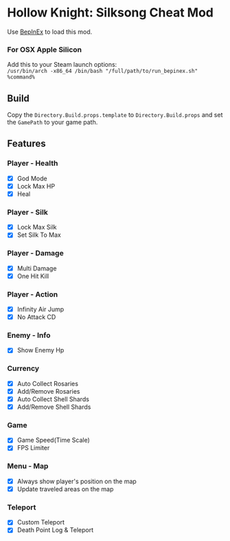 ﻿# Hollow Knight: Silksong Cheat Mod

Use [BepInEx](https://github.com/BepInEx/BepInEx) to load this mod.

### For OSX Apple Silicon

Add this to your Steam launch options:  
`/usr/bin/arch -x86_64 /bin/bash "/full/path/to/run_bepinex.sh" %command%`

## Build

Copy the `Directory.Build.props.template` to `Directory.Build.props` and set the `GamePath` to your game path.

## Features

### Player - Health

- [x] God Mode
- [x] Lock Max HP
- [x] Heal

### Player - Silk

- [x] Lock Max Silk
- [x] Set Silk To Max

### Player - Damage

- [x] Multi Damage
- [x] One Hit Kill

### Player - Action

- [x] Infinity Air Jump
- [x] No Attack CD

### Enemy - Info

- [x] Show Enemy Hp

### Currency

- [x] Auto Collect Rosaries
- [x] Add/Remove Rosaries
- [x] Auto Collect Shell Shards
- [x] Add/Remove Shell Shards

### Game

- [x] Game Speed(Time Scale)
- [x] FPS Limiter

### Menu - Map

- [x] Always show player's position on the map
- [x] Update traveled areas on the map

### Teleport

- [x] Custom Teleport
- [x] Death Point Log & Teleport